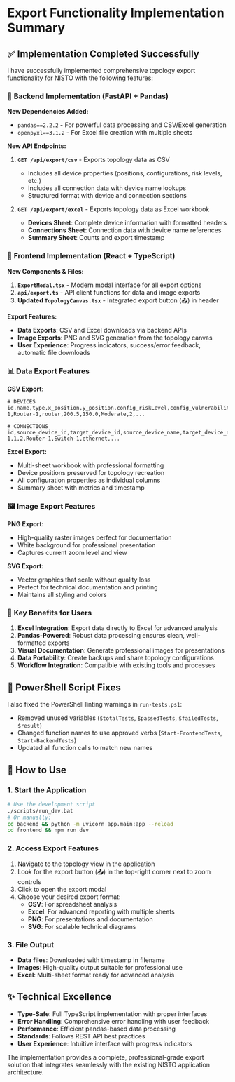 # Export Functionality Implementation Summary

## ✅ **Implementation Completed Successfully**

I have successfully implemented comprehensive topology export functionality for NISTO with the following features:

### 🔧 **Backend Implementation (FastAPI + Pandas)**

**New Dependencies Added:**
- `pandas==2.2.2` - For powerful data processing and CSV/Excel generation
- `openpyxl==3.1.2` - For Excel file creation with multiple sheets

**New API Endpoints:**
1. **`GET /api/export/csv`** - Exports topology data as CSV
   - Includes all device properties (positions, configurations, risk levels, etc.)
   - Includes all connection data with device name lookups
   - Structured format with device and connection sections

2. **`GET /api/export/excel`** - Exports topology data as Excel workbook
   - **Devices Sheet**: Complete device information with formatted headers
   - **Connections Sheet**: Connection data with device name references
   - **Summary Sheet**: Counts and export timestamp

### 🎨 **Frontend Implementation (React + TypeScript)**

**New Components & Files:**
1. **`ExportModal.tsx`** - Modern modal interface for all export options
2. **`api/export.ts`** - API client functions for data and image exports
3. **Updated `TopologyCanvas.tsx`** - Integrated export button (📤) in header

**Export Features:**
- **Data Exports**: CSV and Excel downloads via backend APIs
- **Image Exports**: PNG and SVG generation from the topology canvas
- **User Experience**: Progress indicators, success/error feedback, automatic file downloads

### 📊 **Data Export Features**

**CSV Export:**
```
# DEVICES
id,name,type,x_position,y_position,config_riskLevel,config_vulnerabilities,...
1,Router-1,router,200.5,150.0,Moderate,2,...

# CONNECTIONS
id,source_device_id,target_device_id,source_device_name,target_device_name,link_type,...
1,1,2,Router-1,Switch-1,ethernet,...
```

**Excel Export:**
- Multi-sheet workbook with professional formatting
- Device positions preserved for topology recreation
- All configuration properties as individual columns
- Summary sheet with metrics and timestamp

### 🖼️ **Image Export Features**

**PNG Export:**
- High-quality raster images perfect for documentation
- White background for professional presentation
- Captures current zoom level and view

**SVG Export:**
- Vector graphics that scale without quality loss
- Perfect for technical documentation and printing
- Maintains all styling and colors

### 🎯 **Key Benefits for Users**

1. **Excel Integration**: Export data directly to Excel for advanced analysis
2. **Pandas-Powered**: Robust data processing ensures clean, well-formatted exports
3. **Visual Documentation**: Generate professional images for presentations
4. **Data Portability**: Create backups and share topology configurations
5. **Workflow Integration**: Compatible with existing tools and processes

## 🔧 **PowerShell Script Fixes**

I also fixed the PowerShell linting warnings in `run-tests.ps1`:
- Removed unused variables (`$totalTests`, `$passedTests`, `$failedTests`, `$result`)
- Changed function names to use approved verbs (`Start-FrontendTests`, `Start-BackendTests`)
- Updated all function calls to match new names

## 🚀 **How to Use**

### 1. Start the Application
```bash
# Use the development script
./scripts/run_dev.bat
# Or manually:
cd backend && python -m uvicorn app.main:app --reload
cd frontend && npm run dev
```

### 2. Access Export Features
1. Navigate to the topology view in the application
2. Look for the export button (📤) in the top-right corner next to zoom controls
3. Click to open the export modal
4. Choose your desired export format:
   - **CSV**: For spreadsheet analysis
   - **Excel**: For advanced reporting with multiple sheets
   - **PNG**: For presentations and documentation
   - **SVG**: For scalable technical diagrams

### 3. File Output
- **Data files**: Downloaded with timestamp in filename
- **Images**: High-quality output suitable for professional use
- **Excel**: Multi-sheet format ready for advanced analysis

## ✨ **Technical Excellence**

- **Type-Safe**: Full TypeScript implementation with proper interfaces
- **Error Handling**: Comprehensive error handling with user feedback
- **Performance**: Efficient pandas-based data processing
- **Standards**: Follows REST API best practices
- **User Experience**: Intuitive interface with progress indicators

The implementation provides a complete, professional-grade export solution that integrates seamlessly with the existing NISTO application architecture.
